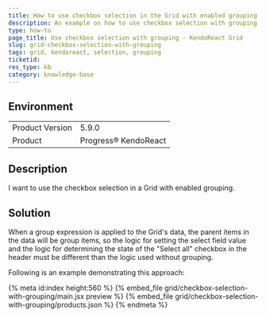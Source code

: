 ```yaml
---
title: How to use checkbox selection in the Grid with enabled grouping 
description: An example on how to use checkbox selection with grouping - KendoReact Grid
type: how-to
page_title: Use checkbox selection with grouping - KendoReact Grid
slug: grid-checkbox-selection-with-grouping
tags: grid, kendoreact, selection, grouping
ticketid: 
res_type: kb
category: knowledge-base
---
```


## Environment

<table>
	<tbody>
		<tr>
			<td>Product Version</td>
			<td>5.9.0</td>
		</tr>
		<tr>
			<td>Product</td>
			<td>Progress® KendoReact</td>
		</tr>
	</tbody>
</table>


## Description

I want to use the checkbox selection in a Grid with enabled grouping.

## Solution 

When a group expression is applied to the Grid's data, the parent items in the data will be group items, so the logic for setting the select field value and the logic for determining the state of the "Select all" checkbox in the header must be different than the logic used without grouping. 

Following is an example demonstrating this approach: 

{% meta id:index height:560 %}
{% embed_file grid/checkbox-selection-with-grouping/main.jsx preview %}
{% embed_file grid/checkbox-selection-with-grouping/products.json %}
{% endmeta %}